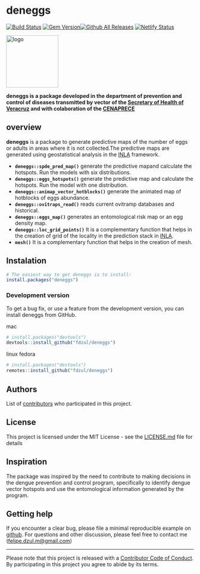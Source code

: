 
<!-- README.md is generated from README.Rmd. Please edit that file -->

# **deneggs**

[![Build
Status](https://travis-ci.org/pages-themes/cayman.svg?branch=master)](https://travis-ci.org/pages-themes/cayman)
[![Gem
Version](https://badge.fury.io/rb/jekyll-theme-cayman.svg)](https://badge.fury.io/rb/jekyll-theme-cayman)[![Github
All
Releases](https://img.shields.io/github/downloads/fdzul/deneggs/total.svg)]()
[![Netlify
Status](https://api.netlify.com/api/v1/badges/40ecc871-b296-4dfd-8aa4-daa706355330/deploy-status)](https://app.netlify.com/sites/chic-shortbread-cffbbf/deploys)

<img align="center" src="" alt="logo" width="140">

**deneggs is a package developed in the department of prevention and
control of diseases transmitted by vector of the [Secretary of Health of
Veracruz](https://www.ssaver.gob.mx/) and with colaboration of the
[CENAPRECE](https://www.gob.mx/salud/cenaprece)**

## **overview**

**deneggs** is a package to generate predictive maps of the number of
eggs or adults in areas where it is not collected.The predictive maps
are generated using geostatistical analysis in the
[INLA](http://www.r-inla.org/) framework.

- **`deneggs::spde_pred_map()`** generate the predictive mapand
  calculate the hotspots. Run the models with six distributions.
- **`deneggs::eggs_hotspots()`** generate the predictive map and
  calculate the hotspots. Run the model with one distribution.
- **`deneggs::animap_vector_hotblocks()`** generate the animated map of
  hotblocks of eggs abundance.
- **`deneggs::ovitraps_read()`** reads current ovitramp databases and
  historical.
- **`deneggs::eggs_map()`** generates an entomological risk map or an
  egg density map.
- **`deneggs::loc_grid_points()`** It is a complementary function that
  helps in the creation of grid of the locality in the prediction stack
  in [INLA](http://www.r-inla.org/).
- **`mesh()`** It is a complementary function that helps in the creation
  of mesh.

## Instalation

``` r
# The easiest way to get deneggs is to install:
install.packages("deneggs")
```

### Development version

To get a bug fix, or use a feature from the development version, you can
install deneggs from GitHub.

mac

``` r
# install.packages("devtools")
devtools::install_github("fdzul/deneggs")
```

linux fedora

``` r
# install.packages("devtools")
remotes::install_github("fdzul/deneggs")
```

## Authors

List of [contributors](https://github.com/fdzul/deneggs/contributors)
who participated in this project.

## License

This project is licensed under the MIT License - see the
[LICENSE.md](LICENSE.md) file for details

## Inspiration

The package was inspired by the need to contribute to making decisions
in the dengue prevention and control program, specifically to identify
dengue vector hotspots and use the entomological information generated
by the program.

## Getting help

If you encounter a clear bug, please file a minimal reproducible example
on [github](https://github.com/fdzul/deneggs/issues). For questions and
other discussion, please feel free to contact me
(<felipe.dzul.m@gmail.com>)

------------------------------------------------------------------------

Please note that this project is released with a [Contributor Code of
Conduct](https://dplyr.tidyverse.org/CODE_OF_CONDUCT). By participating
in this project you agree to abide by its terms.
